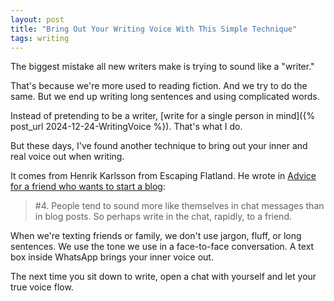 ```yaml
---
layout: post
title: "Bring Out Your Writing Voice With This Simple Technique"
tags: writing
---
```


The biggest mistake all new writers make is trying to sound like a "writer."

That's because we're more used to reading fiction. And we try to do the same. But we end up writing long sentences and using complicated words.

Instead of pretending to be a writer, [write for a single person in mind]({% post_url 2024-12-24-WritingVoice %}). That's what I do.

But these days, I've found another technique to bring out your inner and real voice out when writing.

It comes from Henrik Karlsson from Escaping Flatland. He wrote in [Advice for a friend who wants to start a blog](https://www.henrikkarlsson.xyz/p/start-a-blog):

> #4. People tend to sound more like themselves in chat messages than in blog posts. So perhaps write in the chat, rapidly, to a friend.

When we're texting friends or family, we don't use jargon, fluff, or long sentences. We use the tone we use in a face-to-face conversation. A text box inside WhatsApp brings your inner voice out.

The next time you sit down to write, open a chat with yourself and let your true voice flow.
